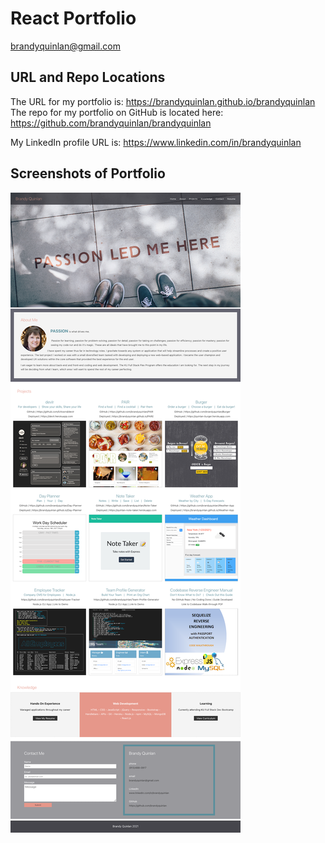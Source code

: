 # React Portfolio
brandyquinlan@gmail.com

## URL and Repo Locations

The URL for my portfolio is: https://brandyquinlan.github.io/brandyquinlan <br>
The repo for my portfolio on GitHub is located here: https://github.com/brandyquinlan/brandyquinlan

My LinkedIn profile URL is: https://www.linkedin.com/in/brandyquinlan


## Screenshots of Portfolio

![Screenshot](/src/assets/img/screenshot.png)

